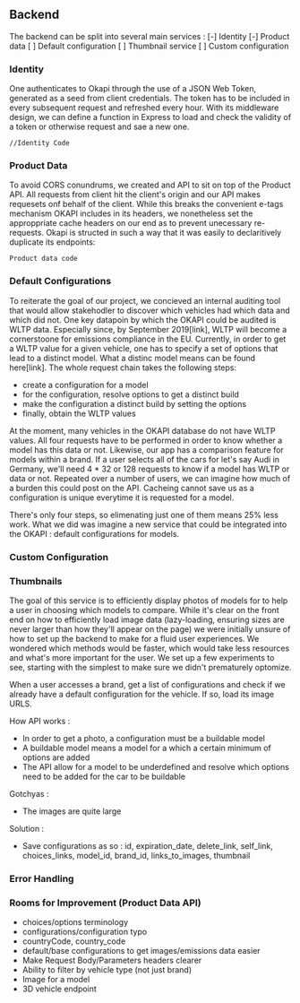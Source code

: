 ## Backend

The backend can be split into several main services :
[-] Identity
[-] Product data
[ ] Default configuration
[ ] Thumbnail service
[ ] Custom configuration

### Identity
One authenticates to Okapi through the use of a JSON Web Token, generated as a seed from client credentials.
The token has to be included in every subsequent request and refreshed every hour. With its middleware design,
we can define a function in Express to load and check the validity of a token or otherwise request and sae a new one.

```
//Identity Code
```

### Product Data

To avoid CORS conundrums, we created and API to sit on top of the Product API. All requests from client hit the client's origin
and our API makes requesets onf behalf of the client. While this breaks the convenient e-tags mechanism OKAPI includes
in its headers, we nonetheless set the approppriate cache headers on our end as to prevent unecessary re-requests.
Okapi is structed in such a way that it was easily to declaritively duplicate its endpoints:

```
Product data code
```

### Default Configurations
To reiterate the goal of our project, we concieved an internal auditing tool that would allow stakehodler to discover
which vehicles had which data and which did not. One key datapoin by which the OKAPI could be audited is WLTP data.
Especially since, by September 2019[link], WLTP will become a cornerstoone for emissions compliance in the EU.
Currently, in order to get a WLTP value for a given vehicle, one has to specify a set of options that lead to a distinct
model. What a distinc model means can be found here[link]. The whole request chain takes the following steps:

- create a configuration for a model
- for the configuration, resolve options to get a distinct build
- make the configuration a distinct build  by setting the options
- finally, obtain the WLTP values

At the moment, many vehicles in the OKAPI database do not have WLTP values. All four requests have to be performed
in order to know whether a model has this data or not. Likewise, our app has a comparison feature for models within
a brand. If a user selects all of the cars for let's say Audi in Germany, we'll need 4 * 32 or 128 requests to know
if a model has WLTP or data or not. Repeated over a number of users, we can imagine how much of a burden this could
post on the API. Cacheing cannot save us as a configuration is unique everytime it is requested for a model.

There's only four steps, so elimenating just one of them means 25% less work. What we did was imagine a new service
that could be integrated into the OKAPI : default configurations for models.


### Custom Configuration





### Thumbnails

The goal of this service is to efficiently display photos of models for to help a user in
choosing which models to compare. While it's clear on the front end on how to efficiently
load image data (lazy-loading, ensuring sizes are never larger than how they'll appear on the page)
we were initially unsure of how to set up the backend to make for a fluid user experiences.
We wondered which methods would be faster, which would take less resources and what's
more important for the user. We set up a few experiments to see, starting with the simplest to make
sure we didn't prematurely optomize.

When a user accesses a brand, get a list of configurations and check if we already have a default
configuration for the vehicle. If so, load its image URLS.

How API works :
- In order to get a photo, a configuration must be a buildable model
- A buildable model means a model for a which a certain minimum of options are added
- The API allow for a model to be underdefined and resolve which options need to be added for the car to be buildable

Gotchyas :
- The images are quite large

Solution :
- Save configurations as so :
	id, expiration_date, delete_link, self_link, choices_links, model_id, brand_id, links_to_images, thumbnail

### Error Handling



### Rooms for Improvement (Product Data API)
- choices/options terminology
- configurations/configuration typo
- countryCode, country_code
- default/base configurations to get images/emissions data easier
- Make Request Body/Parameters headers clearer
- Ability to filter by vehicle type (not just brand)
- Image for a model
- 3D vehicle endpoint